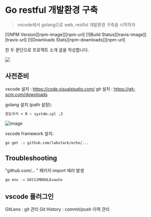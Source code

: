 # Go restful 개발환경 구축
> vscode에서 golang으로 web, restful 개발환경 구축을 시작하자

[![NPM Version][npm-image]][npm-url]
[![Build Status][travis-image]][travis-url]
[![Downloads Stats][npm-downloads]][npm-url]

한 두 문단으로 프로젝트 소개 글을 작성합니다.

![](../header.png)

## 사전준비

vscode 설치 : https://code.visualstudio.com/
git 설치 : https://git-scm.com/downloads

golang 설치 (path 설정):

```sh
윈도우키 + R > systdm.cpl ,3
```
![image](https://user-images.githubusercontent.com/16375921/121686096-b52a9180-cafb-11eb-9cab-2ee8eb1e72f1.png)

vscode framework 설치:

```sh
go get -u github.com/labstack/echo/...
```

## Troubleshooting

"github.com/... " 패키지 import 에러 발생
```sh
go env -w GO111MODULE=auto
```

## vscode 플러그인

GitLens : git 관리
Git History : commit/push 이력 관리


##
